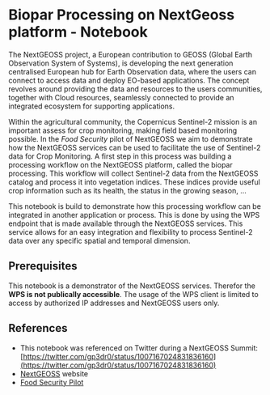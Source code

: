 # Biopar Processing on NextGeoss platform - Notebook

The NextGEOSS project, a European contribution to GEOSS (Global Earth Observation System of Systems), is developing the next generation centralised European hub for Earth Observation data, where the users can connect to access data and deploy EO-based applications. The concept revolves around providing the data and resources to the users communities, together with Cloud resources, seamlessly connected to provide an integrated ecosystem for supporting applications. 

Within the agricultural community, the Copernicus Sentinel-2 mission is an important assess for crop monitoring, making field based monitoring possible. In the *Food Security* pilot of NextGEOSS we aim to demonstrate how the NextGEOSS services can be used to facilitate the use of Sentinel-2 data for Crop Monitoring. A first step in this process was building a processing workflow on the NextGEOSS platform, called the biopar processing. This workflow will collect Sentinel-2 data from the NextGEOSS catalog and process it into vegetation indices. These indices provide useful crop information such as its health, the status in the growing season, ...

This notebook is build to demonstrate how this processing workflow can be integrated in another application or process. This is done by using the WPS endpoint that is made available through the NextGEOSS services. This service allows for an easy integration and flexibility to process Sentinel-2 data over any specific spatial and temporal dimension. 

## Prerequisites

This notebook is a demonstrator of the NextGEOSS services. Therefor the **WPS is not publically accessible**. The usage of the WPS client is limited to access by authorized IP addresses and NextGEOSS users only. 

## References

* This notebook was referenced on Twitter during a NextGEOSS Summit: [https://twitter.com/gp3dr0/status/1007167024831836160](https://twitter.com/gp3dr0/status/1007167024831836160)
* [NextGEOSS](https://nextgeoss.eu/) website
* [Food Security Pilot](https://nextgeoss.eu/pilots/food-security/)

